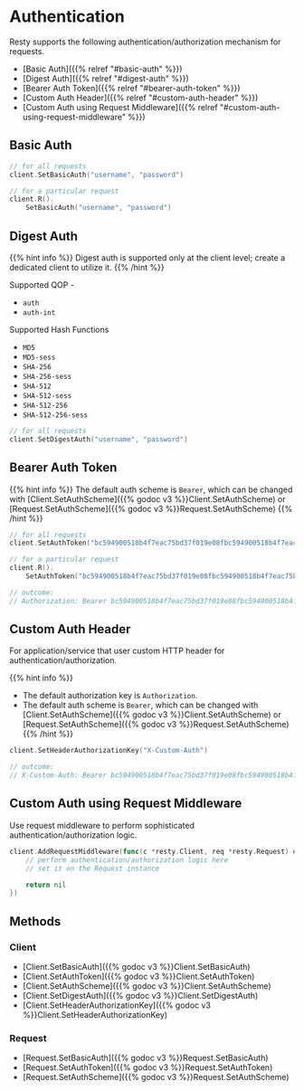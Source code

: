 
# Authentication

Resty supports the following authentication/authorization mechanism for requests.

* [Basic Auth]({{% relref "#basic-auth" %}})
* [Digest Auth]({{% relref "#digest-auth" %}})
* [Bearer Auth Token]({{% relref "#bearer-auth-token" %}})
* [Custom Auth Header]({{% relref "#custom-auth-header" %}})
* [Custom Auth using Request Middleware]({{% relref "#custom-auth-using-request-middleware" %}})

## Basic Auth

```go
// for all requests
client.SetBasicAuth("username", "password")

// for a particular request
client.R().
    SetBasicAuth("username", "password")
```

## Digest Auth

{{% hint info %}}
Digest auth is supported only at the client level; create a dedicated client to utilize it.
{{% /hint %}}

Supported QOP -
* `auth`
* `auth-int`

Supported Hash Functions

* `MD5`
* `MD5-sess`
* `SHA-256`
* `SHA-256-sess`
* `SHA-512`
* `SHA-512-sess`
* `SHA-512-256`
* `SHA-512-256-sess`

```go
// for all requests
client.SetDigestAuth("username", "password")
```

## Bearer Auth Token

{{% hint info %}}
The default auth scheme is `Bearer`, which can be changed with [Client.SetAuthScheme]({{% godoc v3 %}}Client.SetAuthScheme) or [Request.SetAuthScheme]({{% godoc v3 %}}Request.SetAuthScheme)
{{% /hint %}}

```go
// for all requests
client.SetAuthToken("bc594900518b4f7eac75bd37f019e08fbc594900518b4f7eac75bd37f019e08f")

// for a particular request
client.R().
    SetAuthToken("bc594900518b4f7eac75bd37f019e08fbc594900518b4f7eac75bd37f019e08f")

// outcome:
// Authorization: Bearer bc594900518b4f7eac75bd37f019e08fbc594900518b4f7eac75bd37f019e08f
```

## Custom Auth Header

For application/service that user custom HTTP header for authentication/authorization.

{{% hint info %}}
* The default authorization key is `Authorization`.
* The default auth scheme is `Bearer`, which can be changed with [Client.SetAuthScheme]({{% godoc v3 %}}Client.SetAuthScheme) or [Request.SetAuthScheme]({{% godoc v3 %}}Request.SetAuthScheme)
{{% /hint %}}

```go
client.SetHeaderAuthorizationKey("X-Custom-Auth")

// outcome:
// X-Custom-Auth: Bearer bc594900518b4f7eac75bd37f019e08fbc594900518b4f7eac75bd37f019e08f
```

## Custom Auth using Request Middleware

Use request middleware to perform sophisticated authentication/authorization logic.

```go
client.AddRequestMiddleware(func(c *resty.Client, req *resty.Request) error {
    // perform authentication/authorization logic here
    // set it on the Request instance

    return nil
})
```

## Methods

### Client

* [Client.SetBasicAuth]({{% godoc v3 %}}Client.SetBasicAuth)
* [Client.SetAuthToken]({{% godoc v3 %}}Client.SetAuthToken)
* [Client.SetAuthScheme]({{% godoc v3 %}}Client.SetAuthScheme)
* [Client.SetDigestAuth]({{% godoc v3 %}}Client.SetDigestAuth)
* [Client.SetHeaderAuthorizationKey]({{% godoc v3 %}}Client.SetHeaderAuthorizationKey)

### Request

* [Request.SetBasicAuth]({{% godoc v3 %}}Request.SetBasicAuth)
* [Request.SetAuthToken]({{% godoc v3 %}}Request.SetAuthToken)
* [Request.SetAuthScheme]({{% godoc v3 %}}Request.SetAuthScheme)
